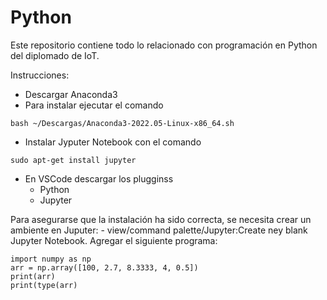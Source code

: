 # Python

Este repositorio contiene todo lo relacionado con programación en Python del diplomado de IoT.

Instrucciones:
- Descargar Anaconda3
- Para instalar ejecutar el comando
~~~
bash ~/Descargas/Anaconda3-2022.05-Linux-x86_64.sh 
~~~
- Instalar Jyputer Notebook con el comando
~~~
sudo apt-get install jupyter
~~~
- En VSCode descargar los plugginss
    - Python
    - Jupyter

Para asegurarse que la instalación ha sido correcta, se necesita crear un ambiente en Juputer:
    - view/command palette/Jupyter:Create ney blank Jupyter Notebook.
Agregar el siguiente programa:
~~~
import numpy as np 
arr = np.array([100, 2.7, 8.3333, 4, 0.5]) 
print(arr) 
print(type(arr)
~~~